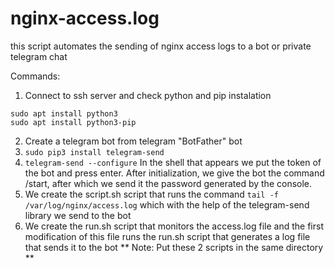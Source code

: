 # nginx-access.log
this script automates the sending of nginx access logs to a bot or private telegram chat

Commands:
1. Connect to ssh server and check python and pip instalation
```
sudo apt install python3
sudo apt install python3-pip
```
2. Create a telegram bot from telegram "BotFather" bot
3. ```sudo pip3 install telegram-send```
4. ```telegram-send --configure```
  In the shell that appears we put the token of the bot and press enter.
  After initialization, we give the bot the command /start, after which we send it the password generated by the console.
5. We create the script.sh script that runs the command ```tail -f /var/log/nginx/access.log``` which with the help of the telegram-send library we send to the bot
6. We create the run.sh script that monitors the access.log file and the first modification of this file runs the run.sh script that generates a log file that sends it to the bot
**
Note:
Put these 2 scripts in the same directory
**
